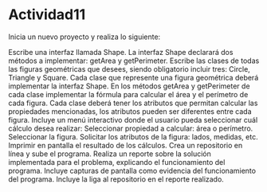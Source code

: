 # Actividad11
Inicia un nuevo proyecto y realiza lo siguiente:

Escribe una interfaz llamada Shape.
La interfaz Shape declarará dos métodos a implementar: getArea y getPerimeter.
Escribe las clases de todas las figuras geométricas que desees, siendo obligatorio incluir tres: Circle, Triangle y Square.
Cada clase que represente una figura geométrica deberá implementar la interfaz Shape.
En los métodos getArea y getPerimeter de cada clase implementar la fórmula para calcular el área y el perímetro de cada figura.
Cada clase deberá tener los atributos que permitan calcular las propiedades mencionadas, los atributos pueden ser diferentes entre cada figura.
Incluye un menú interactivo donde el usuario pueda seleccionar cuál cálculo desea realizar:
Seleccionar propiedad a calcular: área o perímetro.
Seleccionar la figura.
Solicitar los atributos de la figura: lados, medidas, etc.
Imprimir en pantalla el resultado de los cálculos.
Crea un repositorio en línea y sube el programa.
Realiza un reporte sobre la solución implementada para el problema, explicando el funcionamiento del programa.
Incluye capturas de pantalla como evidencia del funcionamiento del programa.
Incluye la liga al repositorio en el reporte realizado.
